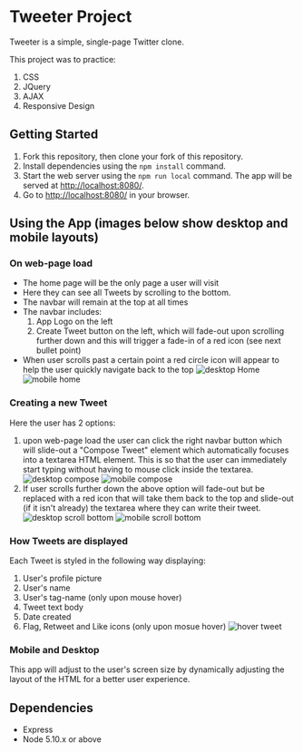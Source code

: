 # Tweeter Project

Tweeter is a simple, single-page Twitter clone.

This project was to practice:
1. CSS
2. JQuery
3. AJAX
4. Responsive Design

## Getting Started

1. Fork this repository, then clone your fork of this repository.
2. Install dependencies using the `npm install` command.
3. Start the web server using the `npm run local` command. The app will be served at <http://localhost:8080/>.
4. Go to <http://localhost:8080/> in your browser.

## Using the App (images below show desktop and mobile layouts)
### On web-page load
* The home page will be the only page a user will visit
* Here they can see all Tweets by scrolling to the bottom.
* The navbar will remain at the top at all times
* The navbar includes:
  1. App Logo on the left
  2. Create Tweet button on the left, which will fade-out upon scrolling further down and this will trigger a fade-in of a red icon (see next bullet point)
* When user scrolls past a certain point a red circle icon will appear to help the user quickly navigate back to the top
![desktop Home](https://github.com/Eric-Lombardo/tweeter/blob/master/Docs/desktop_home.png?raw=true)
![mobile home](https://github.com/Eric-Lombardo/tweeter/blob/master/Docs/mobile_home.png?raw=true)


### Creating a new Tweet
Here the user has 2 options:
1. upon web-page load the user can click the right navbar button which will slide-out a "Compose Tweet" element which automatically focuses into a textarea HTML element. This is so that the user can immediately start typing without having to mouse click inside the textarea.
![desktop compose](https://github.com/Eric-Lombardo/tweeter/blob/master/Docs/desktop_compose.png?raw=true)
![mobile compose](https://github.com/Eric-Lombardo/tweeter/blob/master/Docs/mobile_compose.png?raw=true)
2. If user scrolls further down the above option will fade-out but be replaced with a red icon that will take them back to the top and slide-out (if it isn't already) the textarea where they can write their tweet.
![desktop scroll bottom](https://github.com/Eric-Lombardo/tweeter/blob/master/Docs/desktop_scroll_bottom.png?raw=true)
![mobile scroll bottom](https://github.com/Eric-Lombardo/tweeter/blob/master/Docs/mobile_hover_scroll_bottom.png?raw=true)

### How Tweets are displayed
Each Tweet is styled in the following way displaying:
1. User's profile picture
2. User's name
3. User's tag-name (only upon mouse hover)
4. Tweet text body
5. Date created
6. Flag, Retweet and Like icons (only upon mosue hover)
![hover tweet](https://github.com/Eric-Lombardo/tweeter/blob/master/Docs/desktop_hover_tweet.png?raw=true)

### Mobile and Desktop
This app will adjust to the user's screen size by dynamically adjusting the layout of the HTML for a better user experience. 

## Dependencies

- Express
- Node 5.10.x or above
